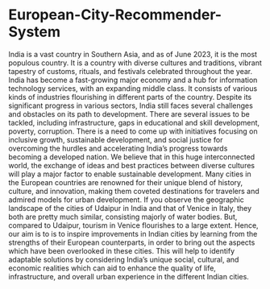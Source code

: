 # European-City-Recommender-System
India is a vast country in Southern Asia, and as of June
2023, it is the most populous country. It is a country with
diverse cultures and traditions, vibrant tapestry of customs,
rituals, and festivals celebrated throughout the year. India
has become a fast-growing major economy and a hub for
information technology services, with an expanding middle
class. It consists of various kinds of industries flourishing in
different parts of the country.
Despite its significant progress in various sectors, India
still faces several challenges and obstacles on its path to
development. There are several issues to be tackled, including
infrastructure, gaps in educational and skill development,
poverty, corruption. There is a need to come up with initiatives
focusing on inclusive growth, sustainable development, and
social justice for overcoming the hurdles and accelerating
India’s progress towards becoming a developed nation.
We believe that in this huge interconnected world, the
exchange of ideas and best practices between diverse cultures
will play a major factor to enable sustainable development.
Many cities in the European countries are renowned for their
unique blend of history, culture, and innovation, making them
coveted destinations for travelers and admired models for
urban development. If you observe the geographic landscape
of the cities of Udaipur in India and that of Venice in Italy,
they both are pretty much similar, consisting majorly of water
bodies. But, compared to Udaipur, tourism in Venice flourishes
to a large extent.
Hence, our aim is to is to inspire improvements in Indian
cities by learning from the strengths of their European counterparts,
in order to bring out the aspects which have been
overlooked in these cities. This will help to identify adaptable
solutions by considering India’s unique social, cultural, and
economic realities which can aid to enhance the quality of life,
infrastructure, and overall urban experience in the different
Indian cities.

